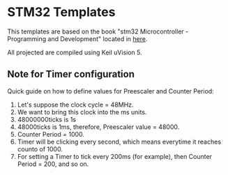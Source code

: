 # STM32 Templates

This templates are based on the book "stm32 Microcontroller - Programming and Development" located in [here](https://drive.google.com/file/d/1WbbreLDAR6WvoAmFCadmCWHDoyuoGC_S/view?usp=sharing).  

All projected are compiled using Keil uVision 5.

## Note for Timer configuration
Quick guide on how to define values for Preescaler and Counter Period:

1. Let's suppose the clock cycle = 48MHz.
2. We want to bring this clock into the ms units.
3. 48000000ticks is 1s
4. 48000ticks is 1ms, therefore, Preescaler value = 48000.
5. Counter Period = 1000.
6. Timer will be clicking every second, which means everytime it reaches counto of 1000.
7. For setting a Timer to tick every 200ms (for example), then Counter Period = 200, and so on.
